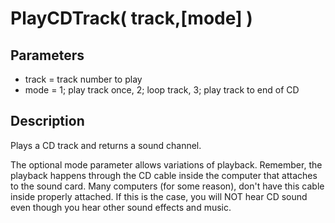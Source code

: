 # PlayCDTrack( track,[mode] )

## Parameters

- track = track number to play
- mode = 1; play track once, 2; loop track, 3; play track to end of CD

## Description

Plays a CD track and returns a sound channel.
The optional mode parameter allows variations of playback. Remember, the playback happens through the CD cable inside the computer that attaches to the sound card. Many  computers (for some reason), don't have this cable inside properly attached. If this is the case, you will NOT hear CD sound even though you hear other sound  effects and music.

